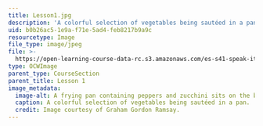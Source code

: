 ```yaml
---
title: Lesson1.jpg
description: 'A colorful selection of vegetables being sautéed in a pan. '
uid: b0b26ac5-1e9a-f71e-5ad4-feb8217b9a9c
resourcetype: Image
file_type: image/jpeg
file: >-
  https://open-learning-course-data-rc.s3.amazonaws.com/es-s41-speak-italian-with-your-mouth-full-spring-2012/b0b26ac51e9af71e5ad4feb8217b9a9c_Lesson1.jpg
type: OCWImage
parent_type: CourseSection
parent_title: Lesson 1
image_metadata:
  image-alt: A frying pan containing peppers and zucchini sits on the burner of a stove.
  caption: A colorful selection of vegetables being sautéed in a pan.
  credit: Image courtesy of Graham Gordon Ramsay.
---
```

